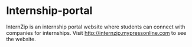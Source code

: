 # Internship-portal
InternZip is an internship portal website where students can connect with companies for internships. Visit http://internzip.mypressonline.com to see the website.
